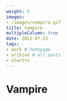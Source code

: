 ```yaml
---
weight: 5
images:
- /images/vampire.gif
title: Vampire
multipleColumn: true
date: 2022-07-23
tags:
- work # homepage
- archive # all posts
- electro
---
```


# Vampire